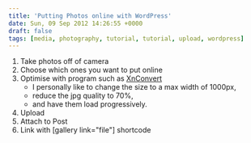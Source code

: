 ```yaml
---
title: 'Putting Photos online with WordPress'
date: Sun, 09 Sep 2012 14:26:55 +0000
draft: false
tags: [media, photography, tutorial, tutorial, upload, wordpress]
---
```


1.  Take photos off of camera
2.  Choose which ones you want to put online
3.  Optimise with program such as [XnConvert](http://www.xnconvert.com/)
    *   I personally like to change the size to a max width of 1000px,
    *   reduce the jpg quality to 70%,
    *   and have them load progressively.
4.  Upload
5.  Attach to Post
6.  Link with \[gallery link="file"\] shortcode
